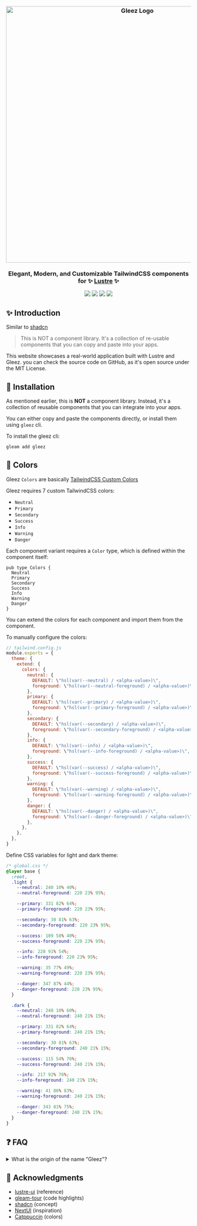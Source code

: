<h3 align="center">
  <img src="https://raw.githubusercontent.com/MAHcodes/gleez/master/app/public/imgs/Gleez.svg" width="700" alt="Gleez Logo"/>
  <br/><br/>
  Elegant, Modern, and Customizable TailwindCSS components for ✨ <a href="https://github.com/lustre-labs/lustre">Lustre</a> ✨
</h3>

<p align="center">
  <a href="https://github.com/MAHcodes/gleez/blob/master/app/LICENSE"><img src="https://img.shields.io/static/v1.svg?style=for-the-badge&label=License&message=MIT&logoColor=d9e0ee&colorA=363a4f&colorB=b7bdf8"/></a>
	<a href="https://github.com/MAHcodes/gleez/stargazers"><img src="https://img.shields.io/github/stars/MAHcodes/gleez?colorA=363a4f&colorB=b7bdf8&style=for-the-badge"></a>
	<a href="https://github.com/MAHcodes/gleez/issues"><img src="https://img.shields.io/github/issues/MAHcodes/gleez?colorA=363a4f&colorB=f5a97f&style=for-the-badge"></a>
	<a href="https://github.com/MAHcodes/gleez/contributors"><img src="https://img.shields.io/github/contributors/MAHcodes/gleez?colorA=363a4f&colorB=a6da95&style=for-the-badge"></a>
</p>

## :sparkles: Introduction

Similar to [shadcn](https://ui.shadcn.com/docs)

> This is NOT a component library. It's a collection of re-usable components that you can copy and paste into your apps.

This website showcases a real-world application built with Lustre and Gleez. you can check the source code on GitHub, as it's open source under the MIT License.

## :rocket: Installation

As mentioned earlier, this is **NOT** a component library. Instead, it's a collection of reusable components that you can integrate into your apps.

You can either copy and paste the components directly, or install them using `gleez` cli.

To install the gleez cli:

```sh
gleam add gleez
```

## :rainbow: Colors

Gleez `Colors` are basically [TailwindCSS Custom Colors](https://tailwindcss.com/docs/customizing-colors#using-custom-colors)

Gleez requires 7 custom TailwindCSS colors:

- `Neutral`
- `Primary`
- `Secondary`
- `Success`
- `Info`
- `Warning`
- `Danger`

Each component variant requires a `Color` type, which is defined within the component itself:

```gleam
pub type Colors {
  Neutral
  Primary
  Secondary
  Success
  Info
  Warning
  Danger
}
```

You can extend the colors for each component and import them from the component.

To manually configure the colors:

```js
// tailwind.config.js
module.exports = {
  theme: {
    extend: {
      colors: {
        neutral: {
          DEFAULT: \"hsl(var(--neutral) / <alpha-value>)\",
          foreground: \"hsl(var(--neutral-foreground) / <alpha-value>)\",
        },
        primary: {
          DEFAULT: \"hsl(var(--primary) / <alpha-value>)\",
          foreground: \"hsl(var(--primary-foreground) / <alpha-value>)\",
        },
        secondary: {
          DEFAULT: \"hsl(var(--secondary) / <alpha-value>)\",
          foreground: \"hsl(var(--secondary-foreground) / <alpha-value>)\",
        },
        info: {
          DEFAULT: \"hsl(var(--info) / <alpha-value>)\",
          foreground: \"hsl(var(--info-foreground) / <alpha-value>)\",
        },
        success: {
          DEFAULT: \"hsl(var(--success) / <alpha-value>)\",
          foreground: \"hsl(var(--success-foreground) / <alpha-value>)\",
        },
        warning: {
          DEFAULT: \"hsl(var(--warning) / <alpha-value>)\",
          foreground: \"hsl(var(--warning-foreground) / <alpha-value>)\",
        },
        danger: {
          DEFAULT: \"hsl(var(--danger) / <alpha-value>)\",
          foreground: \"hsl(var(--danger-foreground) / <alpha-value>)\",
        },
      },
    },
  },
}
```

Define CSS variables for light and dark theme:

```css
/* global.css */
@layer base {
  :root,
  .light {
    --neutral: 240 10% 40%;
    --neutral-foreground: 220 23% 95%;

    --primary: 331 82% 64%;
    --primary-foreground: 220 23% 95%;

    --secondary: 30 81% 63%;
    --secondary-foreground: 220 23% 95%;

    --success: 109 58% 40%;
    --success-foreground: 220 23% 95%;

    --info: 220 91% 54%;
    --info-foreground: 220 23% 95%;

    --warning: 35 77% 49%;
    --warning-foreground: 220 23% 95%;

    --danger: 347 87% 44%;
    --danger-foreground: 220 23% 95%;
  }

  .dark {
    --neutral: 240 10% 60%;
    --neutral-foreground: 240 21% 15%;

    --primary: 331 82% 64%;
    --primary-foreground: 240 21% 15%;

    --secondary: 30 81% 63%;
    --secondary-foreground: 240 21% 15%;

    --success: 115 54% 76%;
    --success-foreground: 240 21% 15%;

    --info: 217 92% 76%;
    --info-foreground: 240 21% 15%;

    --warning: 41 86% 83%;
    --warning-foreground: 240 21% 15%;

    --danger: 343 81% 75%;
    --danger-foreground: 240 21% 15%;
  }
}
```

## :question: FAQ

<details>
    <summary>What is the origin of the name "Gleez"?</summary>
    <strong>Gleez</strong> is a mashup of<strong> Gleam </strong> and<strong> Deez</strong>, which raises the question,<strong> "What is Deez?"</strong>
</details>

## :pray: Acknowledgments

- [lustre-ui](https://github.com/lustre-labs/ui) (reference)
- [gleam-tour](https://github.com/gleam-lang/language-tour) (code highlights)
- [shadcn](https://github.com/shadcn-ui/ui) (concept)
- [NextUI](https://github.com/nextui-org/nextui) (inspiration)
- [Catppuccin](https://github.com/catppuccin/catppuccin) (colors)
